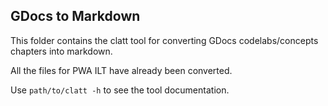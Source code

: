 ## GDocs to Markdown

This folder contains the clatt tool for converting GDocs codelabs/concepts chapters into markdown.

All the files for PWA ILT have already been converted.

Use `path/to/clatt -h` to see the tool documentation.
